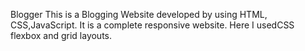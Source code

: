 Blogger 
This is a Blogging Website developed by using HTML, CSS,JavaScript. It is a complete responsive website. Here I usedCSS flexbox and grid layouts.
